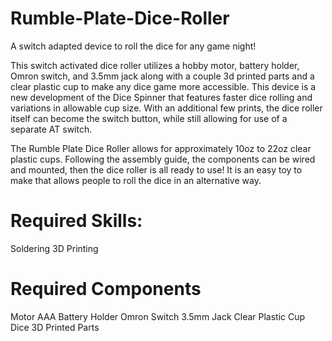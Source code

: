 # Rumble-Plate-Dice-Roller
A switch adapted device to roll the dice for any game night!

This switch activated dice roller utilizes a hobby motor, battery holder, Omron switch, and 3.5mm jack along with a couple 3d printed parts and a clear plastic cup to make any dice game more accessible. This device is a new development of the Dice Spinner that features faster dice rolling and variations in allowable cup size. With an additional few prints, the dice roller itself can become the switch button, while still allowing for use of a separate AT switch.

The Rumble Plate Dice Roller allows for approximately 10oz to 22oz clear plastic cups. Following the assembly guide, the components can be wired and mounted, then the dice roller is all ready to use! It is an easy toy to make that allows people to roll the dice in an alternative way.

# Required Skills:

Soldering
3D Printing

# Required Components

Motor
AAA Battery Holder
Omron Switch
3.5mm Jack
Clear Plastic Cup
Dice
3D Printed Parts
